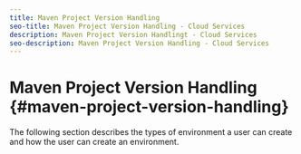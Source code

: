 ```yaml
---
title: Maven Project Version Handling
seo-title: Maven Project Version Handling - Cloud Services
description: Maven Project Version Handlingt - Cloud Services
seo-description: Maven Project Version Handling - Cloud Services 
---
```


# Maven Project Version Handling {#maven-project-version-handling} 

The following section describes the types of environment a  user can create and how the user can create an environment.